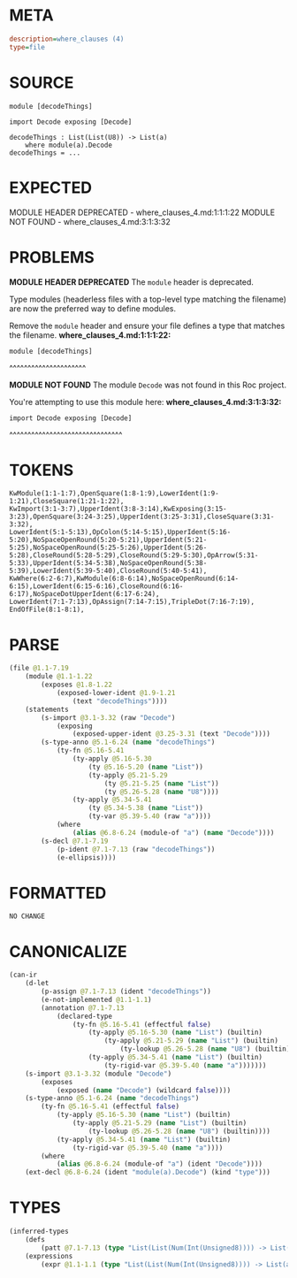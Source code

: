 # META
~~~ini
description=where_clauses (4)
type=file
~~~
# SOURCE
~~~roc
module [decodeThings]

import Decode exposing [Decode]

decodeThings : List(List(U8)) -> List(a)
	where module(a).Decode
decodeThings = ...
~~~
# EXPECTED
MODULE HEADER DEPRECATED - where_clauses_4.md:1:1:1:22
MODULE NOT FOUND - where_clauses_4.md:3:1:3:32
# PROBLEMS
**MODULE HEADER DEPRECATED**
The `module` header is deprecated.

Type modules (headerless files with a top-level type matching the filename) are now the preferred way to define modules.

Remove the `module` header and ensure your file defines a type that matches the filename.
**where_clauses_4.md:1:1:1:22:**
```roc
module [decodeThings]
```
^^^^^^^^^^^^^^^^^^^^^


**MODULE NOT FOUND**
The module `Decode` was not found in this Roc project.

You're attempting to use this module here:
**where_clauses_4.md:3:1:3:32:**
```roc
import Decode exposing [Decode]
```
^^^^^^^^^^^^^^^^^^^^^^^^^^^^^^^


# TOKENS
~~~zig
KwModule(1:1-1:7),OpenSquare(1:8-1:9),LowerIdent(1:9-1:21),CloseSquare(1:21-1:22),
KwImport(3:1-3:7),UpperIdent(3:8-3:14),KwExposing(3:15-3:23),OpenSquare(3:24-3:25),UpperIdent(3:25-3:31),CloseSquare(3:31-3:32),
LowerIdent(5:1-5:13),OpColon(5:14-5:15),UpperIdent(5:16-5:20),NoSpaceOpenRound(5:20-5:21),UpperIdent(5:21-5:25),NoSpaceOpenRound(5:25-5:26),UpperIdent(5:26-5:28),CloseRound(5:28-5:29),CloseRound(5:29-5:30),OpArrow(5:31-5:33),UpperIdent(5:34-5:38),NoSpaceOpenRound(5:38-5:39),LowerIdent(5:39-5:40),CloseRound(5:40-5:41),
KwWhere(6:2-6:7),KwModule(6:8-6:14),NoSpaceOpenRound(6:14-6:15),LowerIdent(6:15-6:16),CloseRound(6:16-6:17),NoSpaceDotUpperIdent(6:17-6:24),
LowerIdent(7:1-7:13),OpAssign(7:14-7:15),TripleDot(7:16-7:19),
EndOfFile(8:1-8:1),
~~~
# PARSE
~~~clojure
(file @1.1-7.19
	(module @1.1-1.22
		(exposes @1.8-1.22
			(exposed-lower-ident @1.9-1.21
				(text "decodeThings"))))
	(statements
		(s-import @3.1-3.32 (raw "Decode")
			(exposing
				(exposed-upper-ident @3.25-3.31 (text "Decode"))))
		(s-type-anno @5.1-6.24 (name "decodeThings")
			(ty-fn @5.16-5.41
				(ty-apply @5.16-5.30
					(ty @5.16-5.20 (name "List"))
					(ty-apply @5.21-5.29
						(ty @5.21-5.25 (name "List"))
						(ty @5.26-5.28 (name "U8"))))
				(ty-apply @5.34-5.41
					(ty @5.34-5.38 (name "List"))
					(ty-var @5.39-5.40 (raw "a"))))
			(where
				(alias @6.8-6.24 (module-of "a") (name "Decode"))))
		(s-decl @7.1-7.19
			(p-ident @7.1-7.13 (raw "decodeThings"))
			(e-ellipsis))))
~~~
# FORMATTED
~~~roc
NO CHANGE
~~~
# CANONICALIZE
~~~clojure
(can-ir
	(d-let
		(p-assign @7.1-7.13 (ident "decodeThings"))
		(e-not-implemented @1.1-1.1)
		(annotation @7.1-7.13
			(declared-type
				(ty-fn @5.16-5.41 (effectful false)
					(ty-apply @5.16-5.30 (name "List") (builtin)
						(ty-apply @5.21-5.29 (name "List") (builtin)
							(ty-lookup @5.26-5.28 (name "U8") (builtin))))
					(ty-apply @5.34-5.41 (name "List") (builtin)
						(ty-rigid-var @5.39-5.40 (name "a")))))))
	(s-import @3.1-3.32 (module "Decode")
		(exposes
			(exposed (name "Decode") (wildcard false))))
	(s-type-anno @5.1-6.24 (name "decodeThings")
		(ty-fn @5.16-5.41 (effectful false)
			(ty-apply @5.16-5.30 (name "List") (builtin)
				(ty-apply @5.21-5.29 (name "List") (builtin)
					(ty-lookup @5.26-5.28 (name "U8") (builtin))))
			(ty-apply @5.34-5.41 (name "List") (builtin)
				(ty-rigid-var @5.39-5.40 (name "a"))))
		(where
			(alias @6.8-6.24 (module-of "a") (ident "Decode"))))
	(ext-decl @6.8-6.24 (ident "module(a).Decode") (kind "type")))
~~~
# TYPES
~~~clojure
(inferred-types
	(defs
		(patt @7.1-7.13 (type "List(List(Num(Int(Unsigned8)))) -> List(a)")))
	(expressions
		(expr @1.1-1.1 (type "List(List(Num(Int(Unsigned8)))) -> List(a)"))))
~~~
